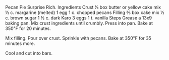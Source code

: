 Pecan Pie Surprise
Rich.
Ingredients
Crust
⅓ box butter or yellow cake mix
½ c. margarine (melted)
1 egg
1 c. chopped pecans
Filling
⅔ box cake mix
½ c. brown sugar
1 ½ c. dark Karo
3 eggs
1 t. vanilla
Steps
Grease a 13x9 baking pan.
Mix crust ingredients until crumbly. Press into pan.
Bake at 350℉ for 20 minutes.


Mix filling. Pour over crust.
Sprinkle with pecans.
Bake at 350℉ for 35 minutes more.


Cool and cut into bars.
